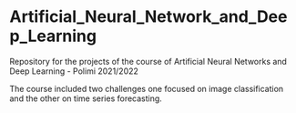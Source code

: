 # Artificial_Neural_Network_and_Deep_Learning
Repository for the projects of the course of Artificial Neural Networks and Deep Learning - Polimi 2021/2022

The course included two challenges one focused on image classification and the other on time series forecasting.